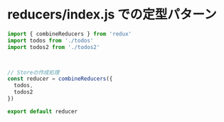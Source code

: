 # reducers/index.js での定型パターン

```js
import { combineReducers } from 'redux'
import todos from './todos'
import todos2 from './todos2'



// Storeの作成処理
const reducer = combineReducers({
  todos,
  todos2
})

export default reducer
```



